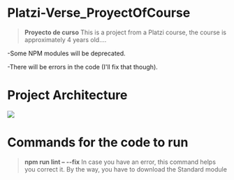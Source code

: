 # Platzi-Verse_ProyectOfCourse
> **Proyecto de curso**
This is a project from a Platzi course, the course is approximately 4 years old....

-Some NPM modules will be deprecated.

-There will be errors in the code (I'll fix that though).

# Project Architecture
![](https://i.imgur.com/SeEckP4.jpg)

# Commands for the code to run
> **npm run lint – --fix**
In case you have an error, this command helps you correct it. By the way, you have to download the Standard module
